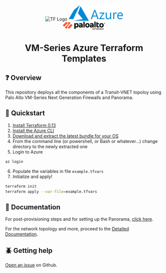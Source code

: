 <div align="center">
    <img src="https://www.terraform.io/assets/images/og-image-8b3e4f7d.png" alt="TF Logo" height="50px">
    <img src="https://raw.githubusercontent.com/adambaumeister/azure-vmseries-terraform/master/images/azure.png" alt="Azure Logo" height="50px">
</div>

<div align="center">
    <img src="https://raw.githubusercontent.com/adambaumeister/azure-vmseries-terraform/master/images/pan.png" alt="Pan Logo" height="25px">
</div>

# <div align="center">VM-Series Azure Terraform Templates</div>

## :question: Overview

This repository deploys all the components of a Transit-VNET topoloy using Palo Alto VM-Series Next Generation Firewalls and Panorama.

## :rabbit2: Quickstart

1. [Install Terraform 0.13](https://www.terraform.io/downloads.html)
2. [Install the Azure CLI](https://docs.microsoft.com/en-us/cli/azure/install-azure-cli?view=azure-cli-latest)
3. [Download and extract the latest bundle for your OS](https://github.com/adambaumeister/azure-vmseries-terraform/releases/latest)
4. From the command line (or powershell, or Bash or whatever...) change directory to the newly extracted one
5. Login to Azure

```bash
az login
```

6. Populate the variables in file `example.tfvars`
7. Initialize and apply!

```bash
terraform init
terraform apply --var-file=example.tfvars
```

## :scroll: Documentation

For post-provisioning steps and for setting up the Panorama, [click here](https://adambaumeister.github.io/azure-vmseries-terraform/panorama.html).

For the network topology and more, proceed to the [Detailed Documentation](https://adambaumeister.github.io/azure-vmseries-terraform/index).

## :beetle: Getting help

[Open an issue](https://github.com/adambaumeister/azure-vmseries-terraform/issues) on Github.
